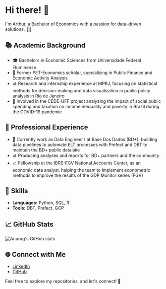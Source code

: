 # Hi there! 👋

I'm Arthur, a Bachelor of Economics with a passion for data-driven solutions. 👨‍💼

## 📚 Academic Background

- 🎓 Bachelors in Economic Sciences from Universidade Federal Fluminense
- 🚀 Former PET-Economics scholar, specializing in Public Finance and Economic Activity Analysis
- 📊 Research and internship experience at MPRJ, focusing on statistical methods for decision-making and data visualization in public policy analysis in Rio de Janeiro
- 🧪 Involved in the CEDE-UFF project analyzing the impact of social public spending and taxation on income inequality and poverty in Brazil during the COVID-19 pandemic

## 💼 Professional Experience

- 🤖 Currently work as Data Engineer I at Base Dos Dados (BD+), building data pipelines to automate ELT processes with Prefect and DBT to maintain the BD+ public datalake
- 📊 Producing analyses and reports for BD+ partners and the community
- 📈 Fellowship at the IBRE-FGV National Accounts Center, as an economic data analyst, helping the team to implement econometric methods to improve the results of the GDP Monitor series (FGV)

## 🔧 Skills

- **Languages:** Python, SQL, R
- **Tools:** DBT, Prefect, GCP

## 📈 GitHub Stats

![Anurag's GitHub stats](https://github-readme-stats.vercel.app/api?username=arthurfg&show_icons=true&theme=tokyonight)

## 🌐 Connect with Me

- [LinkedIn](https://www.linkedin.com/in/arthurfg/)
- [GitHub](https://github.com/arthurfg)

Feel free to explore my repositories, and let's connect! 🌟


